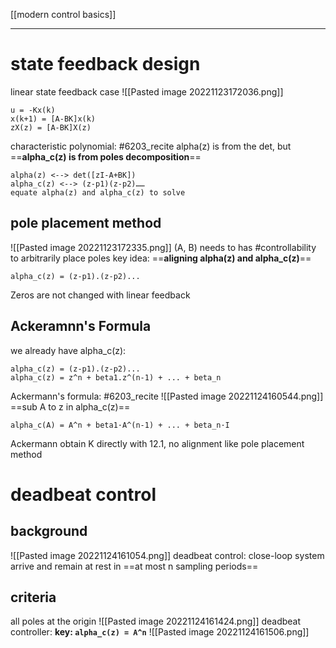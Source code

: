 [[modern control basics]]
****
# state feedback design
linear state feedback case
![[Pasted image 20221123172036.png]]
```
u = -Kx(k)
x(k+1) = [A-BK]x(k)
zX(z) = [A-BK]X(z)
```
characteristic polynomial:
#6203_recite alpha(z) is from the det, but ==**alpha_c(z) is from poles decomposition**==
```
alpha(z) <--> det([zI-A+BK])
alpha_c(z) <--> (z-p1)(z-p2)……
equate alpha(z) and alpha_c(z) to solve
```
## pole placement method
![[Pasted image 20221123172335.png]]
(A, B) needs to has #controllability to arbitrarily place poles
key idea: ==**aligning alpha(z) and alpha_c(z)**==
```
alpha_c(z) = (z-p1).(z-p2)...
```
Zeros are not changed with linear feedback



## Ackeramnn's Formula
we already have alpha_c(z):
```
alpha_c(z) = (z-p1).(z-p2)...
alpha_c(z) = z^n + beta1.z^(n-1) + ... + beta_n
```
Ackermann's formula:
#6203_recite 
![[Pasted image 20221124160544.png]]
==sub A to z in alpha_c(z)==
```
alpha_c(A) = A^n + beta1·A^(n-1) + ... + beta_n·I
```
Ackermann obtain K directly with 12.1, no alignment like pole placement method

# deadbeat control
## background
![[Pasted image 20221124161054.png]]
deadbeat control:
close-loop system arrive and remain at rest in ==at most n sampling periods==
## criteria
all poles at the origin
![[Pasted image 20221124161424.png]]
deadbeat controller:
**key: `alpha_c(z) = A^n`**
![[Pasted image 20221124161506.png]]
